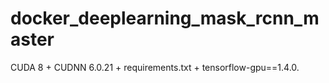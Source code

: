 # docker_deeplearning_mask_rcnn_master

CUDA 8 +  CUDNN 6.0.21 + requirements.txt + tensorflow-gpu==1.4.0.
